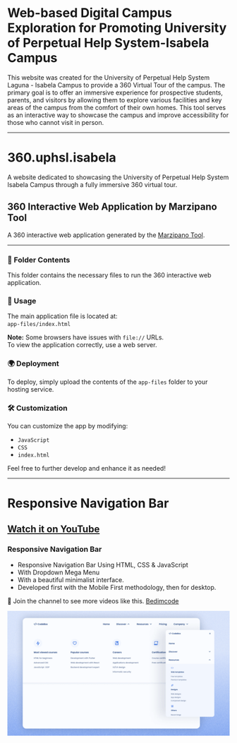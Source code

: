 # Web-based Digital Campus Exploration for Promoting University of Perpetual Help System-Isabela Campus

This website was created for the University of Perpetual Help System Laguna - Isabela Campus to provide a 360 Virtual Tour of the campus. The primary goal is to offer an immersive experience for prospective students, parents, and visitors by allowing them to explore various facilities and key areas of the campus from the comfort of their own homes. This tool serves as an interactive way to showcase the campus and improve accessibility for those who cannot visit in person.

---

# 360.uphsl.isabela

A website dedicated to showcasing the University of Perpetual Help System Isabela Campus through a fully immersive 360 virtual tour.

## 360 Interactive Web Application by Marzipano Tool

A 360 interactive web application generated by the [Marzipano Tool](http://www.marzipano.net).

---

### 📂 Folder Contents

This folder contains the necessary files to run the 360 interactive web application.

### 🚀 Usage

The main application file is located at:  
`app-files/index.html`

**Note:** Some browsers have issues with `file://` URLs.  
To view the application correctly, use a web server.

### 🌍 Deployment

To deploy, simply upload the contents of the `app-files` folder to your hosting service.

### 🛠️ Customization

You can customize the app by modifying:

- `JavaScript`
- `CSS`
- `index.html`

Feel free to further develop and enhance it as needed!

---

# Responsive Navigation Bar

## [Watch it on YouTube](https://youtu.be/k-jwXwpNuXI)

### Responsive Navigation Bar

- Responsive Navigation Bar Using HTML, CSS & JavaScript
- With Dropdown Mega Menu
- With a beautiful minimalist interface.
- Developed first with the Mobile First methodology, then for desktop.

💙 Join the channel to see more videos like this. [Bedimcode](https://www.youtube.com/@Bedimcode)

![preview img](/preview.png)
